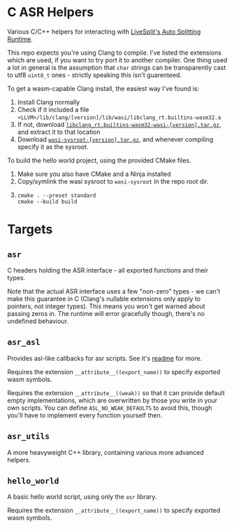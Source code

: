 # C ASR Helpers
Various C/C++ helpers for interacting with [LiveSplit's Auto Splitting Runtime](asr-docs).

This repo expects you're using Clang to compile. I've listed the extensions which are used, if you
want to try port it to another compiler. One thing used a lot in general is the assumption that
`char` strings can be transparently cast to utf8 `uint8_t` ones - strictly speaking this isn't
guarenteed.

To get a wasm-capable Clang install, the easiest way I've found is:
1. Install Clang normally
2. Check if it included a file `<LLVM>/lib/clang/[version]/lib/wasi/libclang_rt.builtins-wasm32.a`
3. If not, download [`libclang_rt.builtins-wasm32-wasi-[version].tar.gz`](libclang-rt), and extract
   it to that location
4. Download [`wasi-sysroot-[version].tar.gz`](wasi-sysroot), and whenever compiling specify it as
   the sysroot.

To build the hello world project, using the provided CMake files.
1. Make sure you also have CMake and a Ninja installed
2. Copy/symlink the wasi sysroot to `wasi-sysroot` in the repo root dir.
3. ```
   cmake . --preset standard
   cmake --build build
   ```

[asr-docs]: https://github.com/LiveSplit/livesplit-core/tree/master/crates/livesplit-auto-splitting
[libclang-rt]: https://github.com/WebAssembly/wasi-sdk/releases
[wasi-sysroot]: https://github.com/WebAssembly/wasi-sdk/releases

# Targets

## `asr`
C headers holding the ASR interface - all exported functions and their types.

Note that the actual ASR interface uses a few "non-zero" types - we can't make this guarantee in
C (Clang's nullable extensions only apply to pointers, not integer types). This means you won't get
warned about passing zeros in. The runtime will error gracefully though, there's no undefined
behaviour.

## `asr_asl`
Provides asl-like callbacks for asr scripts. See it's [readme](asr_asl/Readme.md) for more.

Requires the extension `__attribute__((export_name))` to specify exported wasm symbols.

Requires the extension `__attribute__((weak))` so that it can provide default empty implementations,
which are overwritten by those you write in your own scripts. You can define `ASL_NO_WEAK_DEFAULTS`
to avoid this, though you'll have to implement every function yourself then.

## `asr_utils`
A more heavyweight C++ library, containing various more advanced helpers.

## `hello_world`
A basic hello world script, using only the `asr` library.

Requires the extension `__attribute__((export_name))` to specify exported wasm symbols.

